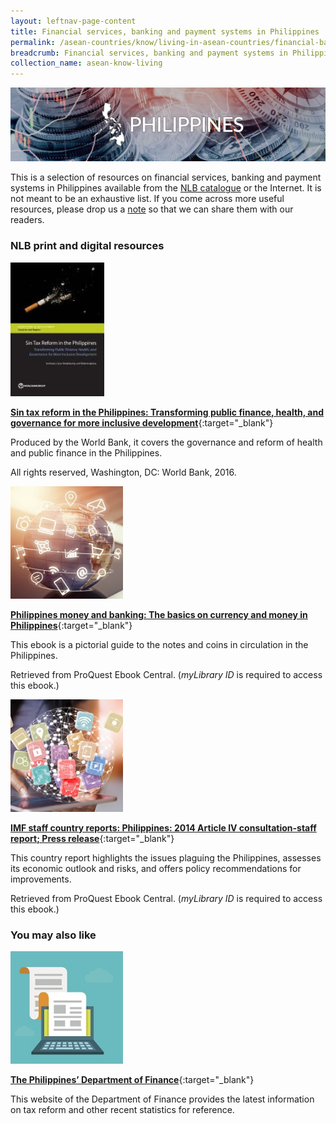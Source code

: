 ```yaml
---
layout: leftnav-page-content
title: Financial services, banking and payment systems in Philippines
permalink: /asean-countries/know/living-in-asean-countries/financial-banking-payment-in-philippines/
breadcrumb: Financial services, banking and payment systems in Philippines
collection_name: asean-know-living
---
```


<img src="/images/asean-living/ASEAN-Philippines-Banking.jpg" alt="Philippines banking banner" style="width:800px;" />

This is a selection of resources on financial services, banking and payment systems in Philippines available from the [NLB catalogue](http://catalogue.nlb.gov.sg/) or the Internet.  It is not meant to be an exhaustive list. If you come across more useful resources, please drop us a [note](http://www.eyeonasia.sg/contact/) so that we can share them with our readers.

### **NLB print and digital resources**

<img src="/images/book-covers/Sin-tax-reform-in-the-Philippines.jpg" style="width:150px;" />

[**Sin tax reform in the Philippines: Transforming public finance, health, and governance for more inclusive development**](http://eservice.nlb.gov.sg/item_holding.aspx?bid=202770872){:target="_blank"}

Produced by the World Bank, it covers the governance and reform of health and public finance in the Philippines.

All rights reserved, Washington, DC: World Bank, 2016.

<img src="/images/resources/Database 1.jpg" style="width:180px;" />

[**Philippines money and banking: The basics on currency and money in Philippines**](http://eresources.nlb.gov.sg/Main/Browse?startsWith=P){:target="_blank"}

This ebook is a pictorial guide to the notes and coins in circulation in the Philippines.

Retrieved from ProQuest Ebook Central. (*myLibrary ID* is required to access this ebook.)

<img src="/images/resources/Database 3.jpg" style="width:180px;" />

[**IMF staff country reports: Philippines: 2014 Article IV consultation-staff report; Press release**](http://eresources.nlb.gov.sg/Main/Browse?startsWith=P){:target="_blank"}

This country report highlights the issues plaguing the Philippines, assesses its economic outlook and risks, and offers policy recommendations for improvements.

Retrieved from ProQuest Ebook Central. (*myLibrary ID* is required to access this ebook.)

### **You may also like**

<img src="/images/resources/Article 1.jpg" style="width:180px;" />

[**The Philippines’ Department of Finance**](http://www.dof.gov.ph/){:target="_blank"}

This website of the Department of Finance provides the latest information on tax reform and other recent statistics for reference.

